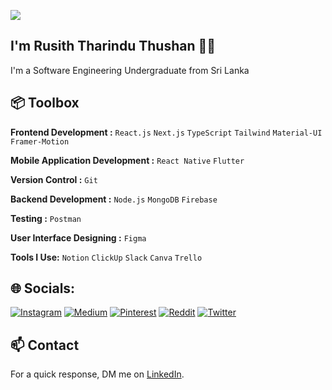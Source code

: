 [![](https://visitcount.itsvg.in/api?id=RusithTharindu&icon=6&color=6)](https://visitcount.itsvg.in)



## I'm Rusith Tharindu Thushan 👋🏽  

I'm a Software Engineering Undergraduate from Sri Lanka 
 
## 📦 Toolbox

**Frontend Development :** `React.js` `Next.js` `TypeScript` `Tailwind`  `Material-UI` `Framer-Motion`

**Mobile Application Development :** `React Native` `Flutter`
 
**Version Control :** `Git`

**Backend Development :** `Node.js` `MongoDB` `Firebase` 

**Testing :**  `Postman`

**User Interface Designing :** `Figma`

**Tools I Use:** `Notion` `ClickUp` `Slack` `Canva` `Trello`
 
## 🌐 Socials:
[![Instagram](https://img.shields.io/badge/Instagram-%23E4405F.svg?logo=Instagram&logoColor=white)](https://instagram.com/ruziya66_) [![Medium](https://img.shields.io/badge/Medium-12100E?logo=medium&logoColor=white)](https://medium.com/@rusiththarindu2) [![Pinterest](https://img.shields.io/badge/Pinterest-%23E60023.svg?logo=Pinterest&logoColor=white)](https://pinterest.com/ruziya66_) [![Reddit](https://img.shields.io/badge/Reddit-%23FF4500.svg?logo=Reddit&logoColor=white)](https://reddit.com/user/RuZiya66) [![Twitter](https://img.shields.io/badge/Twitter-%231DA1F2.svg?logo=Twitter&logoColor=white)](https://twitter.com/ruziya66_) 

## 📫 Contact

 For a quick response, DM me on [LinkedIn](https://www.linkedin.com/in/rusith-tharindu-thushan-9ab16316b/). 
